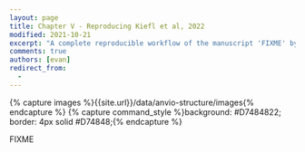 ```yaml
---
layout: page
title: Chapter V - Reproducing Kiefl et al, 2022
modified: 2021-10-21
excerpt: "A complete reproducible workflow of the manuscript 'FIXME' by Kiefl et al"
comments: true
authors: [evan]
redirect_from:
  - 
---
```



{% capture images %}{{site.url}}/data/anvio-structure/images{% endcapture %}
{% capture command_style %}background: #D7484822; border: 4px solid #D74848;{% endcapture %}

FIXME
